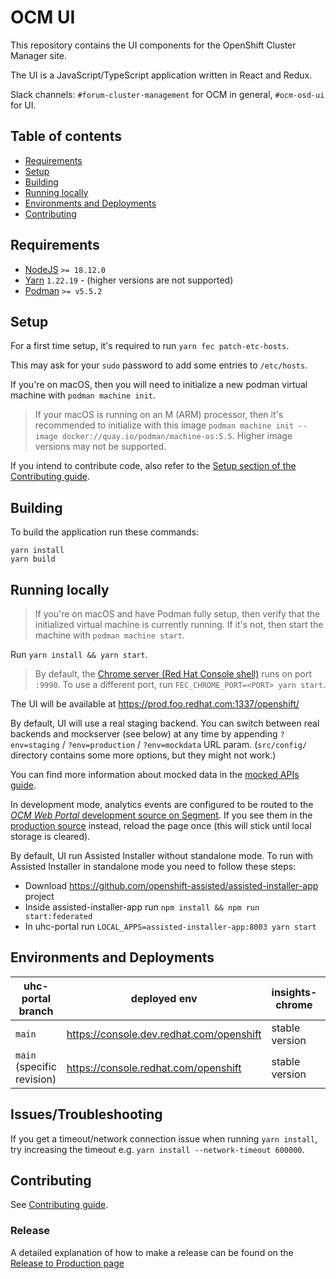 # OCM UI

This repository contains the UI components for the OpenShift Cluster
Manager site.

The UI is a JavaScript/TypeScript application written in React and Redux.

Slack channels: `#forum-cluster-management` for OCM in general, `#ocm-osd-ui` for UI.

## Table of contents

- [Requirements](#requirements)
- [Setup](#setup)
- [Building](#building)
- [Running locally](#running-locally)
- [Environments and Deployments](#environments-and-deployments)
- [Contributing](#contributing)

## Requirements

- [NodeJS](https://nodejs.org/) `>= 18.12.0`
- [Yarn](https://classic.yarnpkg.com/lang/en/) `1.22.19` - (higher versions are not supported)
- [Podman](https://podman.io/docs/installation) `>= v5.5.2`
     
## Setup

For a first time setup, it's required to run `yarn fec patch-etc-hosts`.

This may ask for your `sudo` password to add some entries to `/etc/hosts`.

If you're on macOS, then you will need to initialize a new podman virtual machine with `podman machine init`.
>  If your macOS is running on an M (ARM) processor, then it's recommended to initialize with this image `podman machine init --image docker://quay.io/podman/machine-os:5.5`. Higher image versions may not be supported.
 
If you intend to contribute code, also refer to the [Setup section of the Contributing guide](docs/contributing.md#setup).

## Building

To build the application run these commands:

```
yarn install
yarn build
```

## Running locally

> If you're on macOS and have Podman fully setup, then verify that the initialized virtual machine is currently running. If it's not, then start the machine with `podman machine start`.

Run `yarn install && yarn start`.

> By default, the [Chrome server (Red Hat Console shell)](docs/contributing.md#insights-chrome-architecture) runs on port `:9990`. To use a different port, run `FEC_CHROME_PORT=<PORT> yarn start`.

The UI will be available at https://prod.foo.redhat.com:1337/openshift/

By default, UI will use a real staging backend.
You can switch between real backends and mockserver (see below) at any time by
appending `?env=staging` / `?env=production` / `?env=mockdata` URL param.
(`src/config/` directory contains some more options, but they might not work.)

You can find more information about mocked data in the [mocked APIs guide](mockdata/README.md).

In development mode, analytics events are configured to be routed
to the [_OCM Web Portal_ development source on Segment](https://app.segment.com/redhat-devtools/sources/ocm_web_portal_dev/overview).
If you see them in the [production source](https://app.segment.com/redhat-devtools/sources/ocm_web_portal/overview) instead, reload the page once
(this will stick until local storage is cleared).

By default, UI run Assisted Installer without standalone mode. To run with Assisted Installer in standalone mode you need to follow these steps:
- Download https://github.com/openshift-assisted/assisted-installer-app project
- Inside assisted-installer-app run `npm install && npm run start:federated`
- In uhc-portal run `LOCAL_APPS=assisted-installer-app:8003 yarn start`

## Environments and Deployments

| uhc-portal branch            | deployed env                                            | insights-chrome | default backend |
|------------------------------| ------------------------------------------------------- | --------------- | --------------- |
| `main`                       | https://console.dev.redhat.com/openshift                | stable version  | staging         |
| `main` (specific revision) | https://console.redhat.com/openshift                    | stable version  | production      |


## Issues/Troubleshooting

If you get a timeout/network connection issue when running `yarn install`, try increasing the timeout e.g.
`yarn install --network-timeout 600000`.

## Contributing

See [Contributing guide](docs/contributing.md).

### Release

A detailed explanation of how to make a release can be found on the [Release to Production page](docs/releasing.md)
